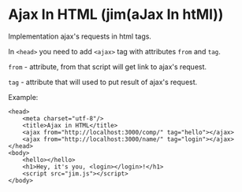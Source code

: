 # Ajax In HTML (jim(aJax In htMl))
Implementation ajax's requests in html tags.

In `<head>` you need to add `<ajax>` tag with attributes `from` and `tag`.

`from` - attribute, from that script will get link to ajax's request.

`tag` - attribute that will used to put result of ajax's request.

Example:
```
<head>
    <meta charset="utf-8"/>
    <title>Ajax in HTML</title>
    <ajax from="http://localhost:3000/comp/" tag="hello"></ajax>
    <ajax from="http://localhost:3000/name/" tag="login"></ajax>
</head>
<body>
    <hello></hello>
    <h1>Hey, it's you, <login></login>!</h1>
    <script src="jim.js"></script>
</body>
```